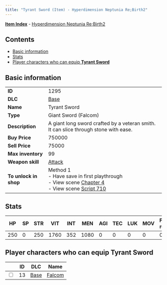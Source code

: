 ```yaml
---
title: "Tyrant Sword (Item) - Hyperdimension Neptunia Re;Birth2"
---
```


[**Item Index**](/neptunia/rb2/item/index.html) - [Hyperdimension Neptunia Re;Birth2](/neptunia/rb2)

## Contents

- [Basic information](#basic-information)
- [Stats](#stats)
- [Player characters who can equip **Tyrant Sword**](#player-characters-who-can-equip-tyrant-sword)

## Basic information

|   |   |
| -- | -- |
| **ID** | 1295 |
| **DLC** | [Base](/neptunia/rb2/dlc/0-base.html) |
| **Name** | Tyrant Sword |
| **Type** | Giant Sword (Falcom) |
| **Description** | A giant long sword crafted by a veteran smith. It can slice through stone with ease. |
| **Buy Price** | 750000 |
| **Sell Price** | 75000 |
| **Max inventory** | 99 |
| **Weapon skill** | [Attack](/neptunia/rb2/skill/0-1901-attack.html) |
| **To unlock in shop** | Method 1<br />- Have save in first playthrough<br />- View scene [Chapter 4](/neptunia/rb2/scene/0-301-chapter-4.html)<br />- View scene [Script 710](/neptunia/rb2/scene/0-710-script-710.html) |

## Stats

| HP | SP | STR | VIT | INT | MEN | AGI | TEC | LUK | MOV | Fire res. | Ice res. | Wind res. | Lightning res. |
| -- | -- | --- | --- | --- | --- | --- | --- | --- | --- | --------- | -------- | --------- | -------------- |
| 250 | 0 | 250 | 1760 | 352 | 1080 | 0 | 0 | 0 | 0 | 0 | 0 | 0 | 0 |

## Player characters who can equip **Tyrant Sword**

|    | ID | DLC | Name |
| -- | -- | --- | ---- |
| <input type="checkbox" id="rb2-player-0-13" class="trackbox" /> | 13 | [Base](/neptunia/rb2/dlc/0-base.html) | [Falcom](/neptunia/rb2/player/0-13-falcom.html) |